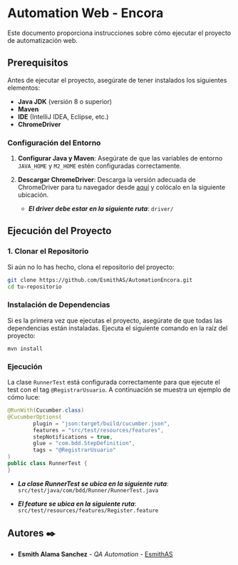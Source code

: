 # Automation Web - Encora

Este documento proporciona instrucciones sobre cómo ejecutar el proyecto de automatización web.

## Prerequisitos

Antes de ejecutar el proyecto, asegúrate de tener instalados los siguientes elementos:

- **Java JDK** (versión 8 o superior)
- **Maven**
- **IDE** (IntelliJ IDEA, Eclipse, etc.)
- **ChromeDriver**

### Configuración del Entorno

1. **Configurar Java y Maven**:
   Asegúrate de que las variables de entorno `JAVA_HOME` y `M2_HOME` estén configuradas correctamente.

2. **Descargar ChromeDriver**:
   Descarga la versión adecuada de ChromeDriver para tu navegador desde [aquí](https://developer.chrome.com/docs/chromedriver/downloads?hl=es-419) y colócalo en la siguiente ubicación.

   - ***El driver debe estar en la siguiente ruta***:
   `driver/`

## Ejecución del Proyecto

### 1. Clonar el Repositorio

Si aún no lo has hecho, clona el repositorio del proyecto:

```bash
git clone https://github.com/EsmithAS/AutomationEncora.git
cd tu-repositorio
```

### Instalación de Dependencias

Si es la primera vez que ejecutas el proyecto, asegúrate de que todas las dependencias están instaladas. Ejecuta el siguiente comando en la raíz del proyecto:

```
mvn install
```

### Ejecución

La clase `RunnerTest` está configurada correctamente para que ejecute el test con el tag `@RegistrarUsuario`. A continuación se muestra un ejemplo de cómo luce:

```java
@RunWith(Cucumber.class)
@CucumberOptions(
        plugin = "json:target/build/cucumber.json",
        features = "src/test/resources/features",
        stepNotifications = true,
        glue = "com.bdd.StepDefinition",
        tags = "@RegistrarUsuario"
)
public class RunnerTest {
}
```
- ***La clase RunnerTest se ubica en la siguiente ruta***:
  `src/test/java/com/bdd/Runner/RunnerTest.java`

- ***El feature se ubica en la siguiente ruta***:
  `src/test/resources/features/Register.feature`

## Autores ✒️

* **Esmith Alama Sanchez** - *QA Automation* - [EsmithAS](https://github.com/EsmithAS)